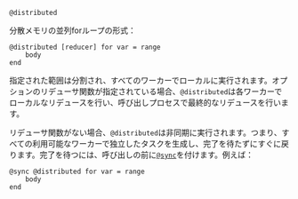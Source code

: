 ```
@distributed
```

分散メモリの並列forループの形式：

```
@distributed [reducer] for var = range
    body
end
```

指定された範囲は分割され、すべてのワーカーでローカルに実行されます。オプションのリデューサ関数が指定されている場合、`@distributed`は各ワーカーでローカルなリデュースを行い、呼び出しプロセスで最終的なリデュースを行います。

リデューサ関数がない場合、`@distributed`は非同期に実行されます。つまり、すべての利用可能なワーカーで独立したタスクを生成し、完了を待たずにすぐに戻ります。完了を待つには、呼び出しの前に[`@sync`](@ref)を付けます。例えば：

```
@sync @distributed for var = range
    body
end
```
